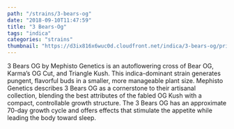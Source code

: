 ```yaml
---
path: "/strains/3-bears-og"
date: "2018-09-10T11:47:59"
title: "3 Bears-Og"
tags: "indica"
categories: "strains"
thumbnail: "https://d3ix816x6wuc0d.cloudfront.net/indica/3-bears-og/primary?width=480"
---
```

3 Bears OG by Mephisto Genetics is an autoflowering cross of Bear OG, Karma’s OG Cut, and Triangle Kush. This indica-dominant strain generates pungent, flavorful buds in a smaller, more manageable plant size. Mephisto Genetics describes 3 Bears OG as a cornerstone to their artisanal collection, blending the best attributes of the fabled OG Kush with a compact, controllable growth structure. The 3 Bears OG has an approximate 70-day growth cycle and offers effects that stimulate the appetite while leading the body toward sleep.